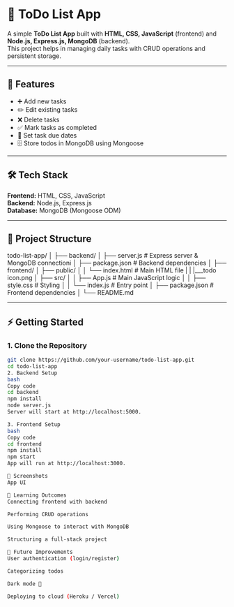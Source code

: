 # 📝 ToDo List App

A simple **ToDo List App** built with **HTML, CSS, JavaScript** (frontend) and **Node.js, Express.js, MongoDB** (backend).  
This project helps in managing daily tasks with CRUD operations and persistent storage.

---

## 🚀 Features
- ➕ Add new tasks
- ✏️ Edit existing tasks
- ❌ Delete tasks
- ✅ Mark tasks as completed
- 📅 Set task due dates
- 🗄️ Store todos in MongoDB using Mongoose

---

## 🛠️ Tech Stack
**Frontend:** HTML, CSS, JavaScript  
**Backend:** Node.js, Express.js  
**Database:** MongoDB (Mongoose ODM)

---

## 📂 Project Structure
todo-list-app/
│
├── backend/
│ ├── server.js # Express server & MongoDB connectioni
│ ├── package.json # Backend dependencies
│
├── frontend/
│ ├── public/
│ │ └── index.html # Main HTML file
| | |___todo icon.png
│ ├── src/
│ │ ├── App.js # Main JavaScript logic
│ │ ├── style.css # Styling
│ │ └── index.js # Entry point
│ ├── package.json # Frontend dependencies
│
└── README.md

---

## ⚡ Getting Started

### 1. Clone the Repository
```bash
git clone https://github.com/your-username/todo-list-app.git
cd todo-list-app
2. Backend Setup
bash
Copy code
cd backend
npm install
node server.js
Server will start at http://localhost:5000.

3. Frontend Setup
bash
Copy code
cd frontend
npm install
npm start
App will run at http://localhost:3000.

📸 Screenshots
App UI

🎯 Learning Outcomes
Connecting frontend with backend

Performing CRUD operations

Using Mongoose to interact with MongoDB

Structuring a full-stack project

📌 Future Improvements
User authentication (login/register)

Categorizing todos

Dark mode 🌙

Deploying to cloud (Heroku / Vercel)
